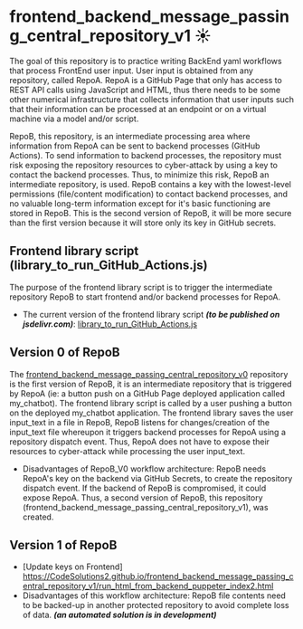 # frontend_backend_message_passing_central_repository_v1 ☀️

The goal of this repository is to practice writing BackEnd yaml workflows that process FrontEnd user input. User input is obtained from any repository, called RepoA. RepoA is a GitHub Page that only has access to REST API calls using JavaScript and HTML, thus there needs to be some other numerical infrastructure that collects information that user inputs such that their information can be processed at an endpoint or on a virtual machine via a model and/or script.

RepoB, this repository, is an intermediate processing area where information from RepoA can be sent to backend processes (GitHub Actions). To send information to backend processes, the repository must risk exposing the repository resources to cyber-attack by using a key to contact the backend processes. Thus, to minimize this risk, RepoB an intermediate repository, is used. RepoB contains a key with the lowest-level permissions (file/content modification) to contact backend processes, and no valuable long-term information except for it's basic functioning are stored in RepoB. This is the second version of RepoB, it will be more secure than the first version because it will store only its key in GitHub secrets.

## Frontend library script (library_to_run_GitHub_Actions.js)
The purpose of the frontend library script is to trigger the intermediate repository RepoB to start frontend and/or backend processes for RepoA.
- The current version of the frontend library script ***(to be published on jsdelivr.com)***: [library_to_run_GitHub_Actions.js](https://github.com/CodeSolutions2/library_to_run_GitHub_Actions)


## Version 0 of RepoB
The [frontend_backend_message_passing_central_repository_v0](https://github.com/CodeSolutions2/frontend_backend_message_passing_central_repository_v0) repository is the first version of RepoB, it is an intermediate repository that is triggered by RepoA (ie: a button push on a GitHub Page deployed application called my_chatbot). The frontend library script is called by a user pushing a button on the deployed my_chatbot application. The frontend library saves the user input_text in a file in RepoB, RepoB listens for changes/creation of the input_text file whereupon it triggers backend processes for RepoA using a repository dispatch event. Thus, RepoA does not have to expose their resources to cyber-attack while processing the user input_text.

  - Disadvantages of RepoB_V0 workflow architecture: RepoB needs RepoA's key on the backend via GitHub Secrets, to create the repository dispatch event. If the backend of RepoB is compromised, it could expose RepoA. Thus, a second version of RepoB, this repository (frontend_backend_message_passing_central_repository_v1), was created.

## Version 1 of RepoB
  - [Update keys on Frontend] https://CodeSolutions2.github.io/frontend_backend_message_passing_central_repository_v1/run_html_from_backend_puppeter_index2.html
  - Disadvantages of this workflow architecture: RepoB file contents need to be backed-up in another protected repository to avoid complete loss of data. ***(an automated solution is in development)***
